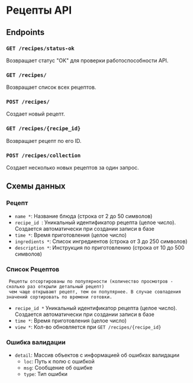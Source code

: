 
# Рецепты API

## Endpoints

### `GET /recipes/status-ok`
Возвращает статус "OK" для проверки работоспособности API.

### `GET /recipes/`
Возвращает список всех рецептов.

### `POST /recipes/`
Создает новый рецепт.

### `GET /recipes/{recipe_id}`
Возвращает рецепт по его ID.

### `POST /recipes/collection`
Создает несколько новых рецептов за один запрос.

## Схемы данных

### Рецепт
- `name *`: Название блюда (строка от 2 до 50 символов)
- `recipe_id `: Уникальный идентификатор рецепта (целое число). Создается автоматически при создании записи в базе
- `time *`: Время приготовления (целое число)
- `ingredients *`: Список ингредиентов (строка от 3 до 250 символов)
- `description *`: Инструкция по приготовлению (строка от 10 до 500 символов)

### Список Рецептов
     Рецепты отсортированы по популярности (количество просмотров - сколько раз открыли детальный рецепт)
     чем чаще открывают рецепт, тем он популярнее. В случае совпадения значений сортировать по времени готовки.
- `recipe_id *` Уникальный идентификатор рецепта (целое число). Создается автоматически при создании записи в базе
- `time *`: Время приготовления (целое число)
- `view *`: Кол-во обновляется при `GET /recipes/{recipe_id}`

### Ошибка валидации
- `detail`: Массив объектов с информацией об ошибках валидации
  - `loc`: Путь к полю с ошибкой
  - `msg`: Сообщение об ошибке
  - `type`: Тип ошибки
